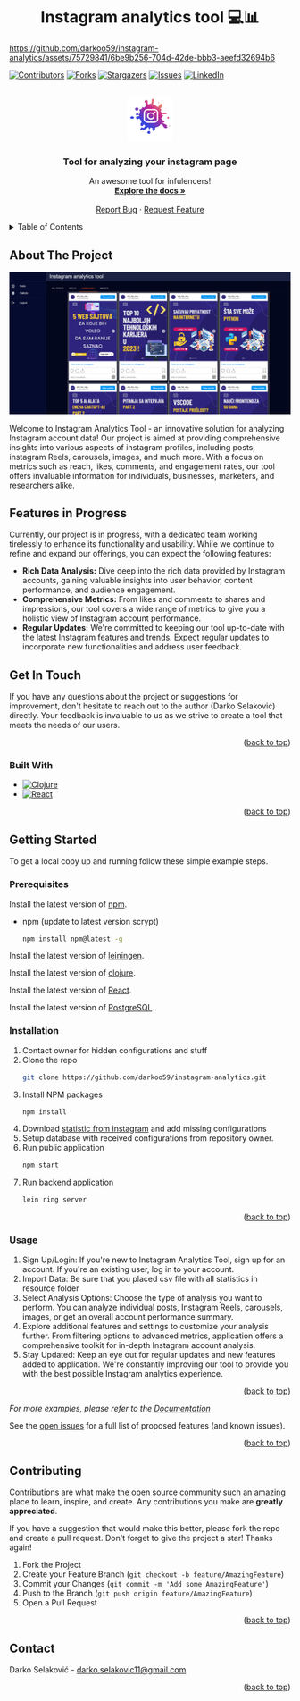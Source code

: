 <h1 align="center" id="title">Instagram analytics tool 💻📊</h1>





https://github.com/darkoo59/instagram-analytics/assets/75729841/6be9b256-704d-42de-bbb3-aeefd32694b6



<a name="readme-top"></a>

[![Contributors][contributors-shield]][contributors-url]
[![Forks][forks-shield]][forks-url]
[![Stargazers][stars-shield]][stars-url]
[![Issues][issues-shield]][issues-url]
[![LinkedIn][linkedin-shield]][linkedin-url]



<!-- PROJECT LOGO -->
<br />
<div align="center">
  <a href="https://github.com/darkoo59/instagram-analytics">
    <img src="public/public/instagram.png" alt="Logo" width="80" height="80">
  </a>

  <h3 align="center">Tool for analyzing your instagram page</h3>

  <p align="center">
    An awesome tool for infulencers!
    <br />
    <a href="https://github.com/darkoo59/instagram-analytics/doc"><strong>Explore the docs »</strong></a>
    <br />
    <br />
    <a href="https://github.com/darkoo59/instagram-analytics/issues">Report Bug</a>
    ·
    <a href="https://github.com/darkoo59/instagram-analytics/issues">Request Feature</a>
  </p>
</div>



<!-- TABLE OF CONTENTS -->
<details>
  <summary>Table of Contents</summary>
  <ol>
    <li>
      <a href="#about-the-project">About The Project</a>
      <ul>
        <li><a href="#built-with">Built With</a></li>
      </ul>
    </li>
    <li>
      <a href="#getting-started">Getting Started</a>
      <ul>
        <li><a href="#prerequisites">Prerequisites</a></li>
        <li><a href="#installation">Installation</a></li>
      </ul>
    </li>
    <li><a href="#usage">Usage</a></li>
    <li><a href="#contributing">Contributing</a></li>
    <li><a href="#contact">Contact</a></li>
  </ol>
</details>



<!-- ABOUT THE PROJECT -->
## About The Project
<a name="#about-the-project"></a>
<img src="https://github.com/darkoo59/instagram-analytics/blob/main/public/public/application-screenshot.png"/>

Welcome to Instagram Analytics Tool - an innovative solution for analyzing Instagram account data! Our project is aimed at providing comprehensive insights into various aspects of instagram profiles, including posts, instagram Reels, carousels, images, and much more. With a focus on metrics such as reach, likes, comments, and engagement rates, our tool offers invaluable information for individuals, businesses, marketers, and researchers alike.

<h2><b>Features in Progress</b></h2>
Currently, our project is in progress, with a dedicated team working tirelessly to enhance its functionality and usability. While we continue to refine and expand our offerings, you can expect the following features:

<ul>
    <li>
        <strong>Rich Data Analysis:</strong> Dive deep into the rich data provided by Instagram accounts, gaining valuable insights into user behavior, content performance, and audience engagement.
    </li>
    <li>
        <strong>Comprehensive Metrics:</strong> From likes and comments to shares and impressions, our tool covers a wide range of metrics to give you a holistic view of Instagram account performance.
    </li>
    <li>
        <strong>Regular Updates:</strong> We're committed to keeping our tool up-to-date with the latest Instagram features and trends. Expect regular updates to incorporate new functionalities and address user feedback.
    </li>
</ul>

<h2><b>Get In Touch</b></h2>
<a name="#built-with"></a>
If you have any questions about the project or suggestions for improvement, don't hesitate to reach out to the author (Darko Selaković) directly. Your feedback is invaluable to us as we strive to create a tool that meets the needs of our users.

<p align="right">(<a href="#readme-top">back to top</a>)</p>



### Built With
<a name="#built-with"></a>
* [![Clojure]][Clojure-url]
* [![React][React.js]][React-url]

<p align="right">(<a href="#readme-top">back to top</a>)</p>



<!-- GETTING STARTED -->
## Getting Started

To get a local copy up and running follow these simple example steps.

### Prerequisites

Install the latest version of <a href="https://docs.npmjs.com/downloading-and-installing-node-js-and-npm">npm</a>.
* npm (update to latest version scrypt)
  ```sh
  npm install npm@latest -g
  ```
Install the latest version of <a href="https://leiningen.org/">leiningen</a>.

Install the latest version of <a href="https://clojure.org/guides/install_clojure">clojure</a>.

Install the latest version of <a href="https://react.dev/learn/installation">React</a>.

Install the latest version of <a href="https://www.postgresql.org/">PostgreSQL</a>.

### Installation

1. Contact owner for hidden configurations and stuff
2. Clone the repo
   ```sh
   git clone https://github.com/darkoo59/instagram-analytics.git
   ```
3. Install NPM packages
   ```sh
   npm install
   ```
4. Download <a href="https://help.later.com/hc/en-us/articles/360043246313-Export-Later-s-Instagram-Analytics-as-CSV-Files">statistic from instagram</a> and add missing configurations
5. Setup database with received configurations from repository owner.
6. Run public application
   ```sh
   npm start
   ```
7. Run backend application
   ```sh
   lein ring server
   ```
<p align="right">(<a href="#readme-top">back to top</a>)</p>



<!-- USAGE EXAMPLES -->
### Usage

1. Sign Up/Login: If you're new to Instagram Analytics Tool, sign up for an account. If you're an existing user, log in to your account.
2. Import Data: Be sure that you placed csv file with all statistics in resource folder
3. Select Analysis Options: Choose the type of analysis you want to perform. You can analyze individual posts, Instagram Reels, carousels, images, or get an overall account performance summary.
4. Explore additional features and settings to customize your analysis further. From filtering options to advanced metrics, application offers a comprehensive toolkit for in-depth Instagram account analysis.
5. Stay Updated: Keep an eye out for regular updates and new features added to application. We're constantly improving our tool to provide you with the best possible Instagram analytics experience.

<p align="right">(<a href="#readme-top">back to top</a>)</p>

_For more examples, please refer to the [Documentation](https://example.com)_


See the [open issues](https://github.com/darkoo59/instagram-analytics/issues) for a full list of proposed features (and known issues).

<p align="right">(<a href="#readme-top">back to top</a>)</p>



<!-- CONTRIBUTING -->
## Contributing

Contributions are what make the open source community such an amazing place to learn, inspire, and create. Any contributions you make are **greatly appreciated**.

If you have a suggestion that would make this better, please fork the repo and create a pull request.
Don't forget to give the project a star! Thanks again!

1. Fork the Project
2. Create your Feature Branch (`git checkout -b feature/AmazingFeature`)
3. Commit your Changes (`git commit -m 'Add some AmazingFeature'`)
4. Push to the Branch (`git push origin feature/AmazingFeature`)
5. Open a Pull Request

<p align="right">(<a href="#readme-top">back to top</a>)</p>


<!-- CONTACT -->
## Contact

Darko Selaković - darko.selakovic11@gmail.com


<p align="right">(<a href="#readme-top">back to top</a>)</p>





<!-- MARKDOWN LINKS & IMAGES -->
<!-- https://www.markdownguide.org/basic-syntax/#reference-style-links -->
[contributors-shield]: https://img.shields.io/github/contributors/othneildrew/Best-README-Template.svg?style=for-the-badge
[contributors-url]: https://github.com/darkoo59/instagram-analytics/graphs/contributors
[forks-shield]: https://img.shields.io/github/forks/othneildrew/Best-README-Template.svg?style=for-the-badge
[forks-url]: https://github.com/darkoo59/instagram-analytics/network/members
[stars-shield]: https://img.shields.io/github/stars/othneildrew/Best-README-Template.svg?style=for-the-badge
[stars-url]: https://github.com/darkoo59/instagram-analytics/stargazers
[issues-shield]: https://img.shields.io/github/issues/othneildrew/Best-README-Template.svg?style=for-the-badge
[issues-url]: https://github.com/darkoo59/instagram-analytics/issues
[linkedin-shield]: https://img.shields.io/badge/-LinkedIn-black.svg?style=for-the-badge&logo=linkedin&colorB=555
[linkedin-url]: [https://linkedin.com/in/othneildrew](https://www.linkedin.com/in/darko-selakovic-370792250/)
[React]: https://img.shields.io/badge/next.js-000000?style=for-the-badge&logo=nextdotjs&logoColor=white
[React.js]: https://img.shields.io/badge/React-20232A?style=for-the-badge&logo=react&logoColor=61DAFB
[React-url]: https://reactjs.org/
[Clojure]: https://img.shields.io/badge/Clojure-%23Clojure.svg?style=for-the-badge&logo=Clojure&logoColor=Clojure
[Clojure-url]: https://clojure.org/
